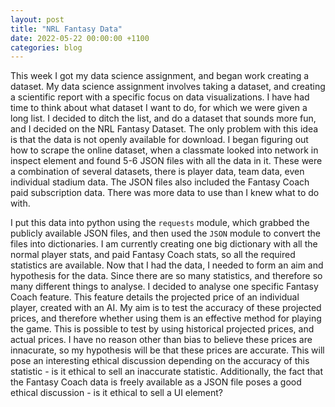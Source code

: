 ```yaml
---
layout: post
title: "NRL Fantasy Data"
date: 2022-05-22 00:00:00 +1100
categories: blog
---
```


This week I got my data science assignment, and began work creating a dataset. My data science assignment involves taking a dataset, and creating a scientific report with a specific focus on data visualizations. I have had time to think about what dataset I want to do, for which we were given a long list. I decided to ditch the list, and do a dataset that sounds more fun, and I decided on the NRL Fantasy Dataset. The only problem with this idea is that the data is not openly available for download. I began figuring out how to scrape the online dataset, when a classmate looked into network in inspect element and found 5-6 JSON files with all the data in it. These were a combination of several datasets, there is player data, team data, even individual stadium data. The JSON files also included the Fantasy Coach paid subscription data. There was more data to use than I knew what to do with.

I put this data into python using the `requests` module, which grabbed the publicly available JSON files, and then used the `JSON` module to convert the files into dictionaries. I am currently creating one big dictionary with all the normal player stats, and paid Fantasy Coach stats, so all the required statistics are available. Now that I had the data, I needed to form an aim and hypothesis for the data. Since there are so many statistics, and therefore so many different things to analyse. I decided to analyse one specific Fantasy Coach feature. This feature details the projected price of an individual player, created with an AI. My aim is to test the accuracy of these projected prices, and therefore whether using them is an effective method for playing the game. This is possible to test by using historical projected prices, and actual prices. I have no reason other than bias to believe these prices are innacurate, so my hypothesis will be that these prices are accurate. This will pose an interesting ethical discussion depending on the accuracy of this statistic - is it ethical to sell an inaccurate statistic. Additionally, the fact that the Fantasy Coach data is freely available as a JSON file poses a good ethical discussion - is it ethical to sell a UI element?